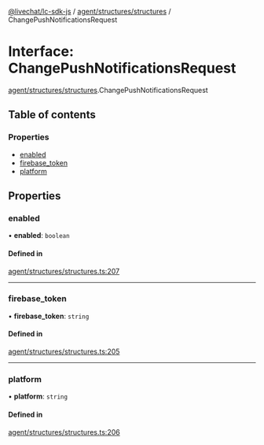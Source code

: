 [@livechat/lc-sdk-js](../README.md) / [agent/structures/structures](../modules/agent_structures_structures.md) / ChangePushNotificationsRequest

# Interface: ChangePushNotificationsRequest

[agent/structures/structures](../modules/agent_structures_structures.md).ChangePushNotificationsRequest

## Table of contents

### Properties

- [enabled](agent_structures_structures.ChangePushNotificationsRequest.md#enabled)
- [firebase\_token](agent_structures_structures.ChangePushNotificationsRequest.md#firebase_token)
- [platform](agent_structures_structures.ChangePushNotificationsRequest.md#platform)

## Properties

### enabled

• **enabled**: `boolean`

#### Defined in

[agent/structures/structures.ts:207](https://github.com/livechat/lc-sdk-js/blob/d267eeb/src/agent/structures/structures.ts#L207)

___

### firebase\_token

• **firebase\_token**: `string`

#### Defined in

[agent/structures/structures.ts:205](https://github.com/livechat/lc-sdk-js/blob/d267eeb/src/agent/structures/structures.ts#L205)

___

### platform

• **platform**: `string`

#### Defined in

[agent/structures/structures.ts:206](https://github.com/livechat/lc-sdk-js/blob/d267eeb/src/agent/structures/structures.ts#L206)
